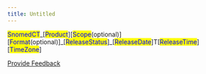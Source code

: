 ```yaml
---
title: Untitled
---
```


<mark style="color:blue;">SnomedCT</mark>\_\[<mark style="color:blue;">Product</mark>]\[<mark style="color:blue;">Scope</mark>(optional)]\[<mark style="color:blue;">Format</mark>(optional)]\_\[<mark style="color:blue;">ReleaseStatus</mark>]\_\[<mark style="color:blue;">ReleaseDate</mark>]T\[<mark style="color:blue;">ReleaseTime</mark>]\[<mark style="color:blue;">TimeZone</mark>]






<a href="https://docs.google.com/forms/d/e/1FAIpQLScTmbZIf0UEQwYDkY27EEWBkaiYkHSbR0_9DmFrMLXoQLyL7Q/viewform?usp=pp_url&entry.1767247133=Release+File+Specification&entry.670899847=untitled" class="button primary">Provide Feedback</a>
